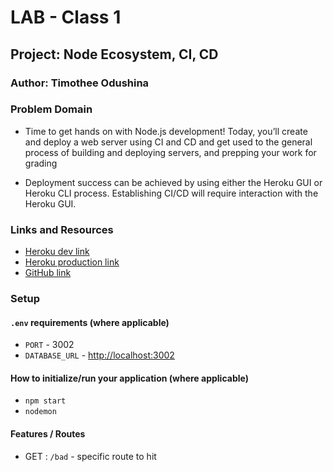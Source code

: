 # LAB - Class 1

## Project: Node Ecosystem, CI, CD

### Author: Timothee Odushina

### Problem Domain  

* Time to get hands on with Node.js development! Today, you’ll create and deploy a web server using CI and CD and get used to the general process of building and deploying servers, and prepping your work for grading

* Deployment success can be achieved by using either the Heroku GUI or Heroku CLI process. Establishing CI/CD will require interaction with the Heroku GUI.

### Links and Resources

* [Heroku dev link](https://server-deployment-practice1.herokuapp.com/)
* [Heroku production link](https://server-deployment-practice1.herokuapp.com/)
* [GitHub link](https://github.com/timothee2022/server-deployment-practice)

### Setup

#### `.env` requirements (where applicable)

* `PORT` - 3002
* `DATABASE_URL` - <http://localhost:3002>

#### How to initialize/run your application (where applicable)

* `npm start`
* `nodemon`

#### Features / Routes

* GET : `/bad` - specific route to hit
